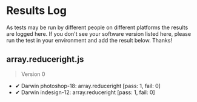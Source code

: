 # Results Log

As tests may be run by different people on different platforms the results are logged here. If you don't see your software version listed here, please run the test in your environment and add the result below. Thanks!

## array.reduceright.js

> Version 0

- ✔ Darwin photoshop-18: array.reduceright [pass: 1, fail: 0]
- ✔ Darwin indesign-12: array.reduceright [pass: 1, fail: 0]
